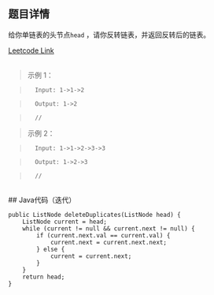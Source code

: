 <!--
 * @Author: Li yli2935@uwo.ca
 * @Date: 2023-06-23 14:05:40
 * @LastEditors: Li yli2935@uwo.ca
 * @LastEditTime: 2023-06-25 17:50:53
 * @FilePath: /practie/practice/src/modules/pages/LinkedList/Markdown/ReverseLinkedList.md
 * @Description: 这是默认设置,请设置`customMade`, 打开koroFileHeader查看配置 进行设置: https://github.com/OBKoro1/koro1FileHeader/wiki/%E9%85%8D%E7%BD%AE
-->
## 题目详情
给你单链表的头节点`head` ，请你反转链表，并返回反转后的链表。

<a href="https://leetcode.com/problems/remove-duplicates-from-sorted-list/description/" target="_blank">Leetcode Link</a>
<br/>
<br/>
> 示例 1：

>       Input: 1->1->2

>       Output: 1->2

>       // 

> 示例 2：

>       Input: 1->1->2->3->3

>       Output: 1->2->3

>       // 
<br/>
## Java代码（迭代）

```
public ListNode deleteDuplicates(ListNode head) {
    ListNode current = head;
    while (current != null && current.next != null) {
        if (current.next.val == current.val) {
            current.next = current.next.next;
        } else {
            current = current.next;
        }
    }
    return head;
}
```
<br/>


